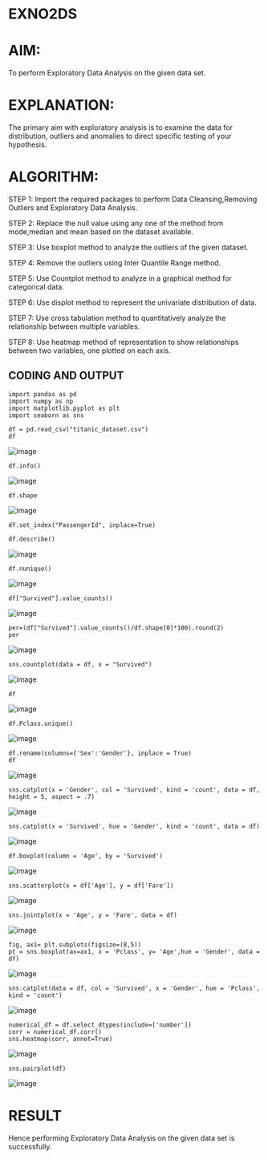 # EXNO2DS
# AIM:
  To perform Exploratory Data Analysis on the given data set.
      
# EXPLANATION:
  The primary aim with exploratory analysis is to examine the data for distribution, outliers and anomalies to direct specific testing of your hypothesis.
  
# ALGORITHM:
STEP 1: Import the required packages to perform Data Cleansing,Removing Outliers and Exploratory Data Analysis.

STEP 2: Replace the null value using any one of the method from mode,median and mean based on the dataset available.

STEP 3: Use boxplot method to analyze the outliers of the given dataset.

STEP 4: Remove the outliers using Inter Quantile Range method.

STEP 5: Use Countplot method to analyze in a graphical method for categorical data.

STEP 6: Use displot method to represent the univariate distribution of data.

STEP 7: Use cross tabulation method to quantitatively analyze the relationship between multiple variables.

STEP 8: Use heatmap method of representation to show relationships between two variables, one plotted on each axis.

## CODING AND OUTPUT
```
import pandas as pd
import numpy as np
import matplotlib.pyplot as plt
import seaborn as sns
```
```
df = pd.read_csv("titanic_dataset.csv")
df
```
![image](https://github.com/user-attachments/assets/c8f56706-4ae0-4839-8c02-f91476839749)


```
df.info()
```
![image](https://github.com/user-attachments/assets/4bb18165-1a81-474b-a8da-4f7fe2d9d379)


```
df.shape
```
![image](https://github.com/user-attachments/assets/1158038f-61e3-4c1f-8b44-ecbbced92202)


```
df.set_index("PassengerId", inplace=True)
```
```
df.describe()
```
![image](https://github.com/user-attachments/assets/4a51de78-0af9-4867-9e22-a827cf9bcdc1)


```
df.nunique()
```
![image](https://github.com/user-attachments/assets/2b4e63cc-df69-459a-bdd8-994b0f5768e5)


```
df["Survived"].value_counts()
```
![image](https://github.com/user-attachments/assets/0b7787f6-2b4d-4418-8e14-ee653216fe1e)


```
per=(df["Survived"].value_counts()/df.shape[0]*100).round(2)
per
```
![image](https://github.com/user-attachments/assets/1f9c94c7-338a-4c89-920f-79005deb1cf7)


```
sns.countplot(data = df, x = "Survived")
```
![image](https://github.com/user-attachments/assets/0eb1870c-4c5f-40eb-ab72-a90b669ffb49)


```
df
```
![image](https://github.com/user-attachments/assets/a53bfcdc-137d-468a-bf0f-b002c571c21e)


```
df.Pclass.unique()
```
![image](https://github.com/user-attachments/assets/fb2a19cb-4a0b-4d1b-8d69-46d437c99f70)


```
df.rename(columns={'Sex':'Gender'}, inplace = True)
df
```
![image](https://github.com/user-attachments/assets/8a5abe4f-da16-4a8c-98fb-5c4ae2ad818a)


```
sns.catplot(x = 'Gender', col = 'Survived', kind = 'count', data = df, height = 5, aspect = .7)
```
![image](https://github.com/user-attachments/assets/96e37385-b484-4163-b1d3-855843363e08)

```
sns.catplot(x = 'Survived', hue = 'Gender', kind = 'count', data = df)
```
![image](https://github.com/user-attachments/assets/1ee8e2d3-0310-4333-9a0f-ea3d0ad98115)

```
df.boxplot(column = 'Age', by = 'Survived')
```
![image](https://github.com/user-attachments/assets/8cb8b905-7a03-4d97-b170-c49850eeddf6)

```
sns.scatterplot(x = df['Age'], y = df['Fare'])
```
![image](https://github.com/user-attachments/assets/259a826f-c28c-4b92-a2ad-70a3314e3938)

```
sns.jointplot(x = 'Age', y = 'Fare', data = df)
```
![image](https://github.com/user-attachments/assets/65800d1b-5d48-470c-89bb-df87dcb1bb48)

```
fig, ax1= plt.subplots(figsize=(8,5))
pt = sns.boxplot(ax=ax1, x = 'Pclass', y= 'Age',hue = 'Gender', data = df)
```
![image](https://github.com/user-attachments/assets/3666531f-918b-4fb8-a6e2-628a39e27665)

```
sns.catplot(data = df, col = 'Survived', x = 'Gender', hue = 'Pclass', kind = 'count')
```
![image](https://github.com/user-attachments/assets/2db22244-1487-46b8-b826-4ae69432ef3e)

```
numerical_df = df.select_dtypes(include=['number'])
corr = numerical_df.corr()
sns.heatmap(corr, annot=True)
```
![image](https://github.com/user-attachments/assets/e9928a4d-c6d5-4cbb-bf5f-32966012c8fb)


```
sns.pairplot(df)
```
![image](https://github.com/user-attachments/assets/5a6dc0dc-1ba6-4f1f-9515-7abece7152fb)


# RESULT
Hence performing Exploratory Data Analysis on the given data set is successfully.

